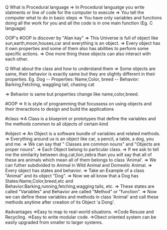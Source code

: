 Q What is Procedural language
=> In Procedural languatge you write statments or line of code for the computer to execute
=> You tell the computer what to do in basic steps
=> You have only variables and functions doing all the work for you and all the code is in one main function (Eg. C language)

OOP's
#OOP is discover by "Alan kay"
=> This Universe is full of object like sun,earth,moon,houses,car and everything is an object.
=> Every object has it own properties and some of them also has abilities to perform some specific actions.
=> One more thing these objects can also interact with each other.

Q What about the class and how to understand them
=> Some objects are same, their behavior is exactly same but they are slightly different in their properties.
Eg. Dog
-- Properties: Name,Color, breed
-- Behavior: Barking,Fetching, waggling tail, chasing cat

=> Behavior is same but properties change like name,color,breed.

#OOP
=> It is style of programming that focussess on using objects and their itneractions to design and build the applications

#class
=>A Class is a blueprint or prototypes that define the variables and the methods common to all objects of certain kind

#object
=> An Object is a software bundle of variables and related methods.
=> Everything around us is an object like car, a pencil, a table, a dog, you and me.
=> We can say that " Classes are common nouns" and "Objects are proper nouns".
=> Each Object belong to particular class.
=> If we ask to tell me the similarity between dog,cat,lion,zebra than you will say that all of these are animals which mean all of them belongs to class 'Animal'.
=> We can futher subdivided to Animal in Wild Animal and Domestic Animal.
=> Every object has states and behavior.
=> Take an Example of a class "Animal" and its object "Dog".
=> Now we all know that a Dog has States:Name,Color,breed,etc and Behavior:Barking,running,fetching,wagging tails, etc.
=> These states are called "Variables" and Behavior are called "Method" or "function".
=> Now we can define these variables and methods in class 'Animal' and call these methods anytime after creation of its Object 'a Dong'.

#advantages
=>Easy to map to real-world situations.
=>Code Resuse and Recycling.
=>Easy to write modular code.
=>Obect oriented system can be easily upgraded from smaller to larger systems.